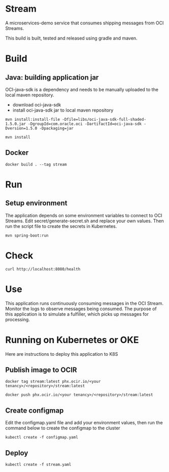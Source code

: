 # Stream
A microservices-demo service that consumes shipping messages from OCI Streams.

This build is built, tested and released using gradle and maven.


# Build

## Java: building application jar

OCI-java-sdk is a dependency and needs to be manually uploaded to 
the local maven repository. 
* download oci-java-sdk
* install oci-java-sdk jar to local maven repository

`mvn install:install-file -Dfile=libs/oci-java-sdk-full-shaded-1.5.0.jar -DgroupId=com.oracle.oci -DartifactId=oci-java-sdk -Dversion=1.5.0 -Dpackaging=jar`


`mvn install`

## Docker

`docker build . --tag stream`

# Run

## Setup environment
The application depends on some environment variables to connect 
to OCI Streams. Edit secret/generate-secret.sh and replace your own values. Then
run the script file to create the secrets in Kubernetes.

`mvn spring-boot:run`

# Check

`curl http://localhost:8080/health`

# Use

This application runs continuously consuming messages in the OCI Stream.
Monitor the logs to observe messages being consumed.
The purpose of this application is to simulate a fulfiller, which picks up
messages for processing.

# Running on Kubernetes or OKE
Here are instructions to deploy this application to K8S

## Publish image to OCIR
`docker tag stream:latest phx.ocir.io/<your tenancy>/<repository>/stream:latest`

`docker push phx.ocir.io/<your tenancy>/<repository>/stream:latest`

## Create configmap
Edit the configmap.yaml file and add your environment values, then run
the command below to create the configmap to the cluster

`kubectl create -f configmap.yaml`

## Deploy

`kubectl create -f stream.yaml`




